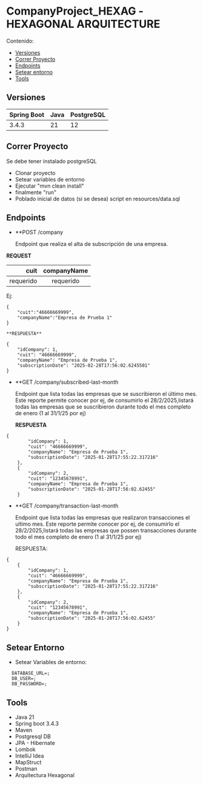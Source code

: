 # CompanyProject_HEXAG -HEXAGONAL ARQUITECTURE
Contenido:

- [Versiones](#versiones)
- [Correr Proyecto](#correr-proyecto)
- [Endpoints](#endpoints)
- [Setear entorno](#setear-entorno)
- [Tools](#tools)

## Versiones

| Spring Boot | Java | PostgreSQL |
|-------------|------|------------|
|  3.4.3      |  21  |     12     |

## Correr Proyecto

Se debe tener instalado postgreSQL

- Clonar proyecto
- Setear variables de entorno
- Ejecutar "mvn clean install"
- finalmente "run"
- Poblado inicial de datos (si se desea) script en resources/data.sql

## Endpoints

- **POST /company
  
    Endpoint que realiza el alta de subscripción de una empresa.

**REQUEST**

|          cuit | companyName |                                                                                                                                              
| -------------:|:-----------:|
|     requerido |   requerido |   


Ej:


```
{
    "cuit":"46666669999",
    "companyName":"Empresa de Prueba 1"
}
```


    **RESPUESTA**


```
{
    "idCompany": 1,
    "cuit": "46666669999",
    "companyName": "Empresa de Prueba 1",
    "subscriptionDate": "2025-02-28T17:56:02.6245501"
}

```



- **GET /company/subscribed-last-month
  
    Endpoint que lista todas las empresas que se suscribieron el último mes. Este reporte permite conocer por ej, de consumirlo el 28/2/2025,listará todas las empresas que se suscribieron durante todo el mes completo de enero (1 al 31/1/25 por ej)

  **RESPUESTA**

  
```
{
        "idCompany": 1,
        "cuit": "46666669999",
        "companyName": "Empresa de Prueba 1",
        "subscriptionDate": "2025-01-28T17:55:22.317216"
    },
    {
        "idCompany": 2,
        "cuit": "12345678991",
        "companyName": "Empresa de Prueba 1",
        "subscriptionDate": "2025-01-28T17:56:02.62455"
    }
```


- **GET /company/transaction-last-month
  
   Endpoint que lista todas las empresas que realizaron transacciones el ultimo mes. Este reporte permite conocer por ej, de consumirlo el 28/2/2025,listará todas las empresas que possen transacciones durante todo el mes completo de enero (1 al 31/1/25 por ej)


  RESPUESTA:

  
```
{
    {
        "idCompany": 1,
        "cuit": "46666669999",
        "companyName": "Empresa de Prueba 1",
        "subscriptionDate": "2025-01-28T17:55:22.317216"
    },
    {
        "idCompany": 2,
        "cuit": "12345678991",
        "companyName": "Empresa de Prueba 1",
        "subscriptionDate": "2025-01-28T17:56:02.62455"
    }
}
```


## Setear Entorno

- Setear Variables de entorno:
  
  
```
  DATABASE_URL=;
  DB_USER=;
  DB_PASSWORD=;
```



## Tools

- Java 21
- Spring boot 3.4.3 
- Maven
- Postgresql DB
- JPA - Hibernate
- Lombok
- IntelliJ Idea
- MapStruct
- Postman
- Arquitectura Hexagonal
